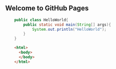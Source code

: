 ## Welcome to GitHub Pages

```java
    public class HelloWorld{
        public static void main(String[] args){
            System.out.println("HelloWorld");
        }
    }
```

```html
    <html>
      <body>
      </body>
    </html>
```